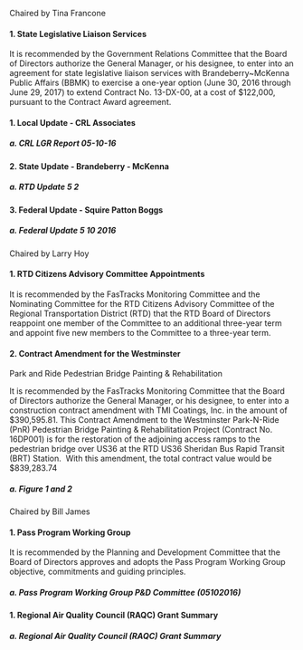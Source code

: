 Chaired by Tina Francone

#### 1. State Legislative Liaison Services

It is recommended by the Government Relations Committee that the Board of Directors authorize the General Manager, or his designee, to enter into an agreement for state legislative liaison services with Brandeberry~McKenna Public Affairs (BBMK) to exercise a one-year option (June 30, 2016 through June 29, 2017) to extend Contract No. 13-DX-00, at a cost of $122,000, pursuant to the Contract Award agreement.

#### 1. Local Update - CRL Associates

##### a. CRL LGR Report 05-10-16

#### 2. State Update - Brandeberry - McKenna

##### a. RTD Update 5 2

#### 3. Federal Update - Squire Patton Boggs

##### a. Federal Update 5 10 2016

Chaired by Larry Hoy

#### 1. RTD Citizens Advisory Committee Appointments

It is recommended by the FasTracks Monitoring Committee and the Nominating Committee for the RTD Citizens Advisory Committee of the Regional Transportation District (RTD) that the RTD Board of Directors reappoint one member of the Committee to an additional three-year term and appoint five new members to the Committee to a three-year term.

#### 2. Contract Amendment for the Westminster
Park and Ride Pedestrian Bridge Painting & Rehabilitation

It is recommended by the FasTracks Monitoring Committee that the Board of Directors authorize the General Manager, or his designee, to enter into a construction contract amendment with TMI Coatings, Inc. in the amount of $390,595.81. This Contract Amendment to the Westminster Park-N-Ride (PnR) Pedestrian Bridge Painting & Rehabilitation Project (Contract No. 16DP001) is for the restoration of the adjoining access ramps to the pedestrian bridge over US36 at the RTD US36 Sheridan Bus Rapid Transit (BRT) Station.  With this amendment, the total contract value would be $839,283.74

##### a. Figure 1 and 2

Chaired by Bill James

#### 1. Pass Program Working Group

It is recommended by the Planning and Development Committee that the Board of Directors approves and adopts the Pass Program Working Group objective, commitments and guiding principles.

##### a. Pass Program Working Group  P&D Committee (05102016)

#### 1. Regional Air Quality Council (RAQC) Grant Summary

##### a. Regional Air Quality Council (RAQC) Grant Summary